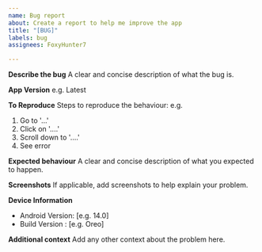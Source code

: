 ```yaml
---
name: Bug report
about: Create a report to help me improve the app
title: "[BUG]"
labels: bug
assignees: FoxyHunter7

---
```


**Describe the bug**
A clear and concise description of what the bug is.

**App Version**
e.g. Latest

**To Reproduce**
Steps to reproduce the behaviour:
e.g.
1. Go to '...'
2. Click on '....'
3. Scroll down to '....'
4. See error

**Expected behaviour**
A clear and concise description of what you expected to happen.

**Screenshots**
If applicable, add screenshots to help explain your problem.

**Device Information**
- Android Version: [e.g. 14.0]
- Build Version : [e.g. Oreo]

**Additional context**
Add any other context about the problem here.
